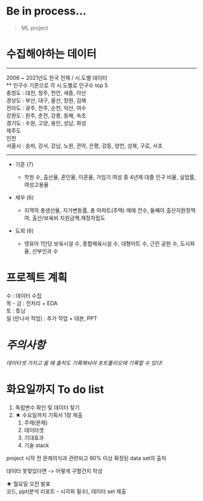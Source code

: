 # Be in process...
> ML project

# 수집해야하는 데이터
___
2006 ~ 2021년도 한국 전체 / 시.도별 데이터  
** 인구수 기준으로 각 시.도별로 인구수 top 5  
충청도 : 대전, 청주, 천안, 세종, 아산  
경상도 : 부산, 대구, 울산, 창원, 김해  
전라도 : 광주, 전주, 순천, 익산, 여수  
강원도 : 원주, 춘천, 강릉, 동해, 속초  
경기도 : 수원, 고양, 용인, 성남, 화성  
제주도  
인천  
서울시 : 송파, 강서, 강남, 노원, 관악, 은평, 강동, 양천, 성북, 구로, 서초 
___ 
- 기훈 (7)  
    - 학원 수, 출산율, 혼인율, 이혼율, 가임기 여성 중 4년제 대졸 인구 비율, 실업률, 여성고용율  

- 제우 (6)  
    - 지역의 총생산율, 지가변동률, 총 아파트(주택) 매매 건수, 둘째아 출산지원정책여, 출산/보육비 지원금액,재정자립도  

- 도희 (6)  
    - 영유아 1인당 보육시설 수, 종합체육시설 수, 대형마트 수, 근린 공원 수, 도시화율, 산부인과 수  

# 프로젝트 계획
수 : 데이터 수집  
목 - 금 : 전처리 + EDA  
토 : 튜닝  
일 (만나서 작업) : 추가 작업 + 대본, PPT   

# *주의사항*
*데이터셋 가지고 올 때 출처도 기록해놔야 포트폴리오에 기록할 수 있다!*

# 화요일까지 To do list
1. 독립변수 확인 및 데이터 찾기
2. ★ 수요일까지 기획서 1장 제출
    1. 주제(문제)
    2. 데이터셋
    3. 기대효과
    4. 기술 stack

project 시작 전 문제의식과 관련되고 90% 이상 확정된 data set의 출처  

데이터 못찾았다면 -> 어떻게 구할건지 작성  

★ 월요일 오전 발표  
코드, ppt(분석 리포트 - 시각화 필수), 데이터 set 제출  